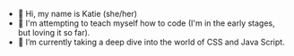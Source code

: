- 👋 Hi, my name is Katie (she/her)
- 👀 I'm attempting to teach myself how to code (I'm in the early stages, but loving it so far). 
- 🌱 I’m currently taking a deep dive into the world of CSS and Java Script.

<!---
katiesnow94/katiesnow94 is a ✨ special ✨ repository because its `README.md` (this file) appears on your GitHub profile.
You can click the Preview link to take a look at your changes.
--->
